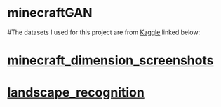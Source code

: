 # minecraftGAN

#The datasets I used for this project are from [Kaggle]([url](https://www.kaggle.com/datasets)https://www.kaggle.com/datasets) linked below:
# [minecraft_dimension_screenshots]((https://www.kaggle.com/datasets/pr1m3r/minecraft-dimensions-screenshots)https://www.kaggle.com/datasets/pr1m3r/minecraft-dimensions-screenshots)
# [landscape_recognition]([url](https://www.kaggle.com/datasets/utkarshsaxenadn/landscape-recognition-image-dataset-12k-images)https://www.kaggle.com/datasets/utkarshsaxenadn/landscape-recognition-image-dataset-12k-images) 
